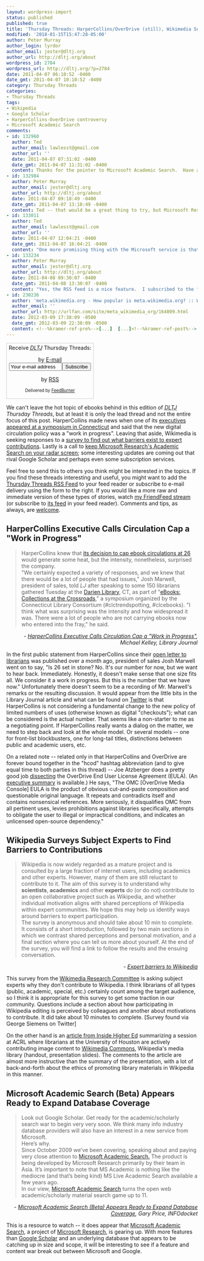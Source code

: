 ```yaml
---
layout: wordpress-import
status: published
published: true
title: 'Thursday Threads: HarperCollins/OverDrive (still), Wikimedia Survey, Microsoft Academic Search'
modified: '2018-01-15T15:47:28-05:00'
author: Peter Murray
author_login: lyrdor
author_email: jester@dltj.org
author_url: http://dltj.org/about
wordpress_id: 2784
wordpress_url: http://dltj.org/?p=2784
date: 2011-04-07 06:10:52 -0400
date_gmt: 2011-04-07 10:10:52 -0400
category: Thursday Threads
categories:
- Thursday Threads
tags:
- Wikipedia
- Google Scholar
- HarperCollins-OverDrive controversy
- Microsoft Academic Search
comments:
- id: 132960
  author: Ted
  author_email: lawlesst@gmail.com
  author_url: ''
  date: 2011-04-07 07:31:02 -0400
  date_gmt: 2011-04-07 11:31:02 -0400
  content: Thanks for the pointer to Microsoft Academic Search.  Have any libraries successfully integrated this with their link resolver?
- id: 132984
  author: Peter Murray
  author_email: jester@dltj.org
  author_url: http://dltj.org/about
  date: 2011-04-07 09:18:49 -0400
  date_gmt: 2011-04-07 13:18:49 -0400
  content: Ted -- that would be a great thing to try, but Microsoft Research hasn't released an API into the service.  (Same problem with Google Scholar, too.)  One can construct a URL based on the keyword search pattern (e.g. <a href="http://academic.research.microsoft.com/Search?query=Murray,+Peter+E.+Borealis+Image+Server" rel="nofollow">http://academic.research.microsoft.com/Search?query=Murray,+Peter+E.+Borealis+Image+Server</a>), but you'd be left scraping the resulting HTML page.
- id: 133011
  author: Ted
  author_email: lawlesst@gmail.com
  author_url: ''
  date: 2011-04-07 12:04:21 -0400
  date_gmt: 2011-04-07 16:04:21 -0400
  content: "One more promising thing with the Microsoft service is that your search can be generated as an RSS feed too:\r\n\r\nhttp://academic.research.microsoft.com/Rss/12182657\r\n\r\nAnd, if I want to track articles by a specific atuhor:\r\nhttp://academic.research.microsoft.com/Rss/12182657\r\n\r\nI can't seem to find the feed notation for an individual article given an ID but that would be better yet. \r\n\r\n Exciting to see more competition in open web academic search."
- id: 133234
  author: Peter Murray
  author_email: jester@dltj.org
  author_url: http://dltj.org/about
  date: 2011-04-08 09:30:07 -0400
  date_gmt: 2011-04-08 13:30:07 -0400
  content: "Yes, the RSS feed is a nice feature.  I subscribed to the feed of my own author page and have started curating the papers that get assigned to the ID.  One downside seems to be that there is still a human in the loop at Microsoft that is approving changes to author pages.  (I can't fix the latest overnight mismatches because I still have some changes in the queue.)\r\n\r\nOn the <a href=\"http://code4lib.org/irc\" rel=\"nofollow\">Code4Lib IRC channel</a> this morning, Dan Scott pointed out that <a href=\"http://academic.research.microsoft.com/About/Help.htm#5\" rel=\"nofollow\">Microsoft announced that an Academic Search API is in testing right now</a>.  There is also a <a href=\"http://social.microsoft.com/Forums/en-US/mas/thread/860ffc64-755d-46d5-a2ab-c55cbbe959dd\" rel=\"nofollow\">brief thread</a> about it in the Microsoft Research forums."
- id: 230236
  author: 'meta.wikimedia.org - How popular is meta.wikimedia.org? :: Website Traffic Ranking'
  author_email: ''
  author_url: http://urlfan.com/site/meta_wikimedia_org/164809.html
  date: 2012-03-09 17:38:09 -0500
  date_gmt: 2012-03-09 22:38:09 -0500
  content: <!--%kramer-ref-pre%-->[...]  [...]<!--%kramer-ref-post%-->
---
```

<div id="feedburner-thursday-threads-email-2011w14" class="wp-caption alignright noprint noFrontPage" style="width: 230px;">
<form style="border: 1px solid rgb(204, 204, 204); padding: 3px; margin: 0pt; text-align: center;" action="http://feedburner.google.com/fb/a/mailverify" method="post" target="popupwindow" onsubmit="window.open('http://feedburner.google.com/fb/a/mailverify?uri=thursday-threads', 'popupwindow', 'scrollbars=yes,width=550,height=520');return true">Receive <i><acronym title="Disruptive Library Technology Jester">DLTJ</acronym></i> Thursday Threads:</p>
<p>by&nbsp;<a href="http://feedburner.google.com/fb/a/mailverify?uri=thursday-threads&amp;loc=en_US" title="D.L.T.J. Thursday Threads Email Subscription">E-mail</a><br /><input style="width: 140px;" name="email" value="Your e-mail address" onfocus="if (this.defaultValue==this.value) this.value = ''" type="text"/><input value="thursday-threads" name="uri" type="hidden"/><input name="loc" value="en_US" type="hidden"/><input value="Subscribe" type="submit"/></p>
<p>by&nbsp;<a href="http://feeds.dltj.org/thursday-threads/" title="D.L.T.J. Thursday Threads RSS Feed">RSS</a>
<p style="font-size: 80%;">Delivered by <a href="http://feedburner.google.com" target="_blank" title="Google Feedburner Service">FeedBurner</a></p>
</form>
</div>
<p>We can't leave the hot topic of ebooks behind in this edition of <i><acronym title="Disruptive Library Technology Jester">DLTJ</acronym> Thursday Threads</i>, but at least it is only the lead thread and not the entire focus of this post.  HarperCollins made news when one of its <a href="#p2784-hcod">executives appeared at a symposium in Connecticut</a> and said that the new digital circulation policy was a "work in progress".  Leaving that aside, Wikimedia is seeking responses to a <a href="#p2784-wikipedia">survey to find out what barriers exist to expert contributions</a>.  Lastly is a call to <a href="#p2784-microsoft-academic-search">keep Microsoft Research's Academic Search on your radar screen</a>; some interesting updates are coming out that rival Google Scholar and perhaps even some subscription services.</p>
<p>Feel free to send this to others you think might be interested in the topics.  If you find these threads interesting and useful, you might want to add the <a href="http://feeds.dltj.org/thursday-threads/" title="RSS Feed for DLTJ Thursday Threads">Thursday Threads RSS Feed</a> to your feed reader or subscribe to e-mail delivery using the form to the right.  If you would like a more raw and immediate version of these types of stories, watch <a href="http://friendfeed.com/dltj" title="Peter Murray - FriendFeed">my FriendFeed stream</a> (or subscribe to <a href="http://friendfeed.com/dltj?format=atom" title="Atom feed for Peter Murray's FriendFeed account">its feed</a> in your feed reader).  Comments and tips, as always, are <a href="/contact">welcome</a>.</p>
<h2 id="p2784-hcod">HarperCollins Executive Calls Circulation Cap a "Work in Progress"</h2>
<blockquote><p>HarperCollins knew that <a href="http://www.libraryjournal.com/lj/home/889452-264/harpercollins_caps_loans_on_ebook.html.csp" title="HarperCollins Puts 26 Loan Cap on Ebook Circulations | Library Journal">its decision to cap ebook circulations at 26</a> would generate some heat, but the intensity, nonetheless, surprised the company.<br />
"We certainly expected a variety of responses, and we knew that there would be a lot of people that had issues," Josh Marwell, president of sales, told <em>LJ</em> after speaking to some 150 librarians gathered Tuesday at the <a href="http://www.darienlibrary.org/" title="Darien Library">Darien Library</a>, CT, as part of "<a href="http://web.archive.org/web/20110407000000/https://m360.ctlibrarians.org/event.aspx?eventID=27527&amp;instance=0" title="Internet Archive Wayback Machine">eBooks: Collections at the Crossroads</a>," a symposium organized by the Connecticut Library Consortium (#clctrendspotting, #clcebooks). "I think what was surprising was the intensity and how widespread it was. There were a lot of people who are not carrying ebooks now who entered into the fray," he said.</p></blockquote>
<div style="text-align: right; width: 100%;"><cite>- <a href="http://www.libraryjournal.com/lj/home/890077-264/harpercollins_executive_calls_circulation_cap.html.csp" title="HarperCollins Executive Calls Circulation Cap a &039;Work in Progress&039; | Library Journal">HarperCollins Executive Calls Circulation Cap a "Work in Progress"</a>, Michael Kelley, Library Journal</cite></div>
<p>In the first public statement from HarperCollins since their <a href="http://harperlibrary.typepad.com/my_weblog/2011/03/open-letter-to-librarians.html" title="Open Letter to Librarians | Library Love Fest">open letter to librarians</a> was published over a month ago, <span class="removed_link" title="http://www.harpercollins.com/footer/release.aspx?id=235&amp;b=&amp;year=2004">president of sales Josh Marwell</span> went on to say, "Is 26 set in stone? No. It's our number for now, but we want to hear back. Immediately. Honestly, it doesn't make sense that one size fits all. We consider it a work in progress. But this is the number that we have now."  Unfortunately there doesn't seem to be a recording of Mr. Marwell's remarks or the resulting discussion.  It would appear from the little bits in the Library Journal article and what can be found on <a href="https://twitter.com/search?q=%23clcebks+since%3A2011-04-04+until%3A2011-04-06" title="Twitter search for #clcebks since:2011-04-04 until:2011-04-06">Twitter</a> is that HarperCollins is not considering a fundamental change to the new policy of limited numbers of uses (otherwise known as digital "checkouts"); what can be considered is the actual number.  That seems like a non-starter to me as a negotiating point.  If HarperCollins really wants a dialog on the matter, we need to step back and look at the whole model.  Or several models -- one for front-list blockbusters, one for long-tail titles, distinctions between public and academic users, etc.</p>
<p>On a related note -- related only in that HarperCollins and OverDrive are forever bound together in the "hcod" hashtag abbreviation (and to give equal time to both parties in this thread) -- Joe Atzberger does a pretty good job <a href="http://libraryhacker.org/2011/04/04/underdone-autopsy-of-an-overdrive-eula/" title="Underdone: Autopsy of an OverDrive EULA | Library Hackers Unite!">dissecting</a> the OverDrive End User License Agreement (EULA).  (An <a href="http://libraryhacker.org/2011/04/04/executive-summary-autopsy-of-an-overdrive-eula/" title="Executive Summary: Autopsy of an OverDrive EULA  | Library Hackers Unite!">executive summary</a> is available.)  He says, "The OMC [OverDrive Media Console] EULA is the product of obvious cut-and-paste composition and questionable original language.  It repeats and contradicts itself and contains nonsensical references.  More seriously, it disqualifies OMC from all pertinent uses, levies prohibitions against libraries specifically, attempts to obligate the user to illegal or impractical conditions, and indicates an unlicensed open-source dependency."</p>
<h2 id="p2784-wikipedia">Wikipedia Surveys Subject Experts to Find Barriers to Contributions</h2>
<blockquote><p>Wikipedia is now widely regarded as a mature project and is consulted by a large fraction of internet users, including academics and other experts. However, many of them are still reluctant to contribute to it. The aim of this survey is to understand why <b>scientists</b>, <b>academics</b> and other <b>experts</b>&nbsp;do (or do not) contribute to an open collaborative project such as Wikipedia, and whether individual motivation aligns with shared perceptions of Wikipedia within expert communities. We hope this may help us identify ways around barriers to expert participation.<br />
The survey is anonymous and should take about 10 min to complete. It consists of a short introduction, followed by two main sections in which we contrast shared perceptions and personal motivation, and a final section where you can tell us more about yourself. At the end of the survey, you will find a link to follow the results and the ensuing conversation.</p></blockquote>
<div style="text-align: right; width: 100%;"><cite>- <a href="http://survey.nitens.org/?sid=21693" title="SURVEY: Expert barriers to Wikipedia">Expert barriers to Wikipedia</a></cite></div>
<p>This survey from the <a href="http://meta.wikimedia.org/wiki/Research_Committee" title="Research Committee | Wikimedia">Wikimedia Research Committee</a> is asking subject experts why they don't contribute to Wikipedia.  I think librarians of all types (public, academic, special, etc.) certainly count among the target audience, so I think it is appropriate for this survey to get some traction in our community.  Questions include a section about how participating in Wikipedia editing is perceived by colleagues and another about motivations to contribute.  It did take about 10 minutes to complete.  [Survey found via George Siemens on Twitter]</p>
<p>On the other hand is an <a href="http://www.insidehighered.com/news/2011/04/052/college_libraries_use_wikipedia_to_increase_exposure_of_their_collections" title="Wielding Wikipedia -|Inside Higher Ed">article from Inside Higher Ed</a> summarizing a <span class="removed_link" title="http://www.goeshow.com/acrl/national/2011/profile.cfm?profile_name=session&amp;master_key=7C4FEBE7-D609-A648-274F-D58211D22CF2&amp;page_key=558E302F-DDE0-40D3-8D24-C1CC650F9288&amp;xtemplate&amp;userLGNKEY=0">session at ACRL</span> where librarians at the University of Houston are actively contributing image content to <a href="http://en.wikipedia.org/wiki/Wikimedia_commons" title="Wikimedia Commons | Wikipedia">Wikimedia Commons</a>, Wikipedia's media library (<span class="removed_link" title="http://www.goeshow.com/acrl/national/2011/client_uploads/handouts/ACRL%202011--HANDOUT--Elder,%20Reilly,%20Westbrook1.pdf">handout</span>, <span class="removed_link" title="http://www.goeshow.com/acrl/national/2011/client_uploads/handouts/ACRL%202011--PRESENTATION--Elder,%20Reilly,%20Westbrook1.pptx">presentation slides</span>).  The comments to the article are almost more instructive than the summary of the presentation, with a lot of back-and-forth about the ethics of promoting library materials in Wikipedia in this manner.</p>
<h2 id="p2784-microsoft-academic-search">Microsoft Academic Search (Beta) Appears Ready to Expand Database Coverage</h2>
<blockquote><p>Look out Google Scholar. Get ready for the academic/scholarly search war to begin very very soon. We think many info industry database providers will also have an interest in a new service from Microsoft.<br />
Here&rsquo;s why.<br />
Since October 2009 we&rsquo;ve been covering, speaking about and paying very close attention to <a href="http://academic.research.microsoft.com/" title="Microsoft Academic Search">Microsoft Academic Search.</a> The product is being developed by Microsoft Research primarily by their team in Asia. It&rsquo;s important to note that MS Academic is nothing like the mediocre (and that&rsquo;s being kind) MS Live Academic Search available a few years ago.<br />
In our view, <a href="http://academic.research.microsoft.com/" title="Microsoft Academic Search">Microsoft Academic Search</a> turns the open web academic/scholarly material search game up to 11.</p></blockquote>
<div style="text-align: right; width: 100%;"><cite>- <a href="http://infodocket.com/2011/03/31/microsoft-academic-search-beta-appears-ready-to-expand-into-many-domains-of-knowledge/" title="Microsoft Academic Search (Beta) Appears Ready to Expand Database Coverage | INFOdocket">Microsoft Academic Search (Beta) Appears Ready to Expand Database Coverage</a>, Gary Price, INFOdocket</cite></div>
<p>This is a resource to watch -- it does appear that <a href="http://academic.research.microsoft.com/" title="Microsoft Academic Search">Microsoft Academic Search</a>, a project of <a href="http://research.microsoft.com/en-us/" title="Microsoft Research homepage">Microsoft Research</a>, is gearing up.  With more features than <a href="http://scholar.google.com/" title="Google Scholar homepage">Google Scholar</a> and an underlying database that appears to be catching up in size and scope, it will be interesting to see if a feature and content war break out between Microsoft and Google.</p>
